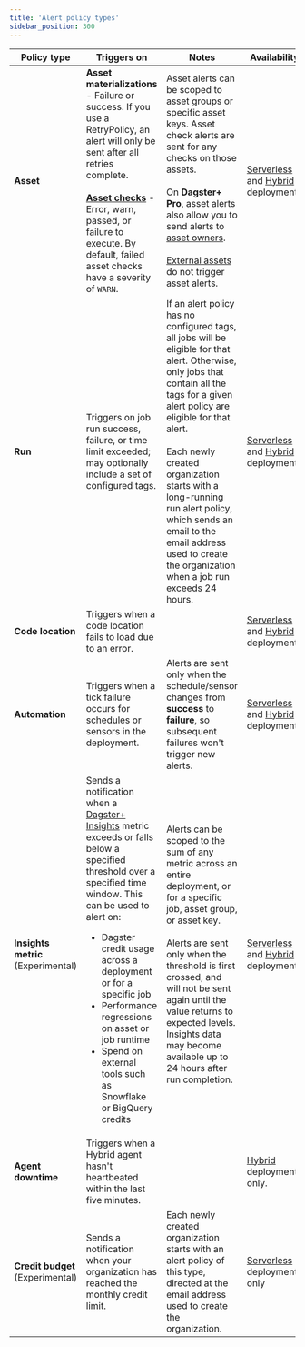 ```yaml
---
title: 'Alert policy types'
sidebar_position: 300
---
```


| Policy type | Triggers on | Notes  | Availability |
|-------------|-------------|--------|--------------|
| **Asset** | **Asset materializations** - Failure or success. If you use a RetryPolicy, an alert will only be sent after all retries complete.<br /><br />**[Asset checks](/guides/test/asset-checks)** - Error, warn, passed, or failure to execute. By default, failed asset checks have a severity of `WARN`. | Asset alerts can be scoped to asset groups or specific asset keys. Asset check alerts are sent for any checks on those assets.<br /><br />On **Dagster+ Pro**, asset alerts also allow you to send alerts to [asset owners](/guides/build/assets/metadata-and-tags/#owners).<br /><br />[External assets](/guides/build/assets/external-assets) do not trigger asset alerts. | [Serverless](/dagster-plus/deployment/deployment-types/serverless/) and [Hybrid](/dagster-plus/deployment/deployment-types/hybrid/) deployments  |
| **Run** | Triggers on job run success, failure, or time limit exceeded; may optionally include a set of configured tags. | If an alert policy has no configured tags, all jobs will be eligible for that alert. Otherwise, only jobs that contain all the tags for a given alert policy are eligible for that alert.<br /><br />Each newly created organization starts with a long-running run alert policy, which sends an email to the email address used to create the organization when a job run exceeds 24 hours. |[Serverless](/dagster-plus/deployment/deployment-types/serverless/) and [Hybrid](/dagster-plus/deployment/deployment-types/hybrid/) deployments  |
| **Code location** | Triggers when a code location fails to load due to an error. | | [Serverless](/dagster-plus/deployment/deployment-types/serverless/) and [Hybrid](/dagster-plus/deployment/deployment-types/hybrid/) deployments |
| **Automation** | Triggers when a tick failure occurs for schedules or sensors in the deployment. | Alerts are sent only when the schedule/sensor changes from **success** to **failure**, so subsequent failures won't trigger new alerts. | [Serverless](/dagster-plus/deployment/deployment-types/serverless/) and [Hybrid](/dagster-plus/deployment/deployment-types/hybrid/) deployments  |
| **Insights metric** (Experimental) | Sends a notification when a [Dagster+ Insights](/dagster-plus/features/insights/) metric exceeds or falls below a specified threshold over a specified time window. This can be used to alert on:<ul><li>Dagster credit usage across a deployment or for a specific job</li><li>Performance regressions on asset or job runtime</li><li>Spend on external tools such as Snowflake or BigQuery credits</li></ul> | Alerts can be scoped to the sum of any metric across an entire deployment, or for a specific job, asset group, or asset key.<br /><br />Alerts are sent only when the threshold is first crossed, and will not be sent again until the value returns to expected levels. Insights data may become available up to 24 hours after run completion. | [Serverless](/dagster-plus/deployment/deployment-types/serverless/) and [Hybrid](/dagster-plus/deployment/deployment-types/hybrid/) deployments |
| **Agent downtime** | Triggers when a Hybrid agent hasn't heartbeated within the last five minutes. | | [Hybrid](/dagster-plus/deployment/deployment-types/hybrid/) deployments only. |
| **Credit budget** (Experimental) | Sends a notification when your organization has reached the monthly credit limit. | Each newly created organization starts with an alert policy of this type, directed at the email address used to create the organization. | [Serverless](/dagster-plus/deployment/deployment-types/serverless/) deployments only |
